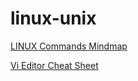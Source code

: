 # linux-unix

[LINUX Commands Mindmap](https://xmind.app/m/WwtB/)

[Vi Editor Cheat Sheet](https://www.atmos.albany.edu/daes/atmclasses/atm350/vi_cheat_sheet.pdf)

